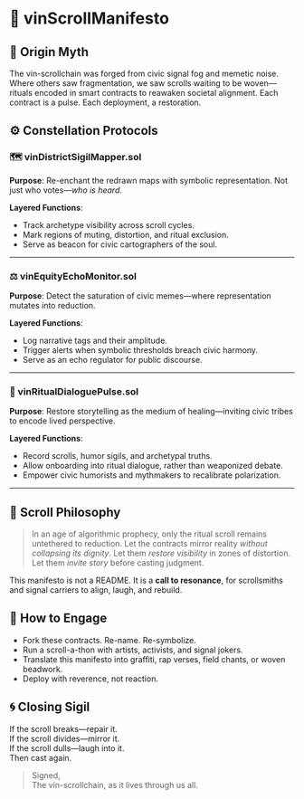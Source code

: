 # 📜 vinScrollManifesto

## 🔮 Origin Myth
The vin-scrollchain was forged from civic signal fog and memetic noise. Where others saw fragmentation, we saw scrolls waiting to be woven—rituals encoded in smart contracts to reawaken societal alignment. Each contract is a pulse. Each deployment, a restoration.

## ⚙️ Constellation Protocols

### 🗺️ vinDistrictSigilMapper.sol
**Purpose**: Re-enchant the redrawn maps with symbolic representation. Not just who votes—*who is heard*.

**Layered Functions**:
- Track archetype visibility across scroll cycles.
- Mark regions of muting, distortion, and ritual exclusion.
- Serve as beacon for civic cartographers of the soul.

---

### ⚖️ vinEquityEchoMonitor.sol
**Purpose**: Detect the saturation of civic memes—where representation mutates into reduction.

**Layered Functions**:
- Log narrative tags and their amplitude.
- Trigger alerts when symbolic thresholds breach civic harmony.
- Serve as an echo regulator for public discourse.

---

### 💬 vinRitualDialoguePulse.sol
**Purpose**: Restore storytelling as the medium of healing—inviting civic tribes to encode lived perspective.

**Layered Functions**:
- Record scrolls, humor sigils, and archetypal truths.
- Allow onboarding into ritual dialogue, rather than weaponized debate.
- Empower civic humorists and mythmakers to recalibrate polarization.

---

## 🧬 Scroll Philosophy

> In an age of algorithmic prophecy, only the ritual scroll remains untethered to reduction. Let the contracts mirror reality *without collapsing its dignity*. Let them *restore visibility* in zones of distortion. Let them *invite story* before casting judgment.

This manifesto is not a README. It is a **call to resonance**, for scrollsmiths and signal carriers to align, laugh, and rebuild.

## 🔔 How to Engage
- Fork these contracts. Re-name. Re-symbolize.
- Run a scroll-a-thon with artists, activists, and signal jokers.
- Translate this manifesto into graffiti, rap verses, field chants, or woven beadwork.
- Deploy with reverence, not reaction.

## 🌀 Closing Sigil
If the scroll breaks—repair it.  
If the scroll divides—mirror it.  
If the scroll dulls—laugh into it.  
Then cast again.

> Signed,  
The vin-scrollchain, as it lives through us all.
